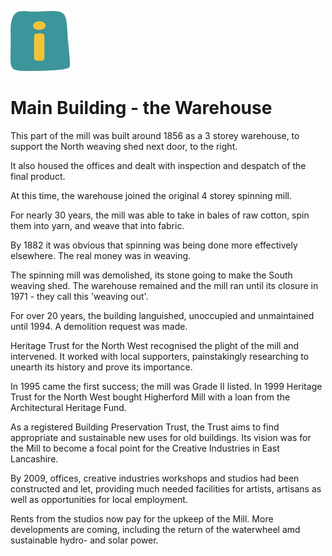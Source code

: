 ![max_pic](./things.png)
# Main Building - the Warehouse

This part of the mill was built around 1856 as a 3 storey warehouse, to support the North weaving shed next door, to the right.

It also housed the offices and dealt with inspection and despatch of the final product.

At this time, the warehouse joined the original 4 storey spinning mill. 

For nearly 30 years, the mill was able to take in bales of raw cotton, spin them into yarn, and weave that into fabric.

By 1882 it was obvious that spinning was being done more effectively elsewhere. The real money was in weaving. 

The spinning mill was demolished, its stone going to make the South weaving shed. The warehouse remained and the mill ran until its closure in 1971 - they call this 'weaving out'.

For over 20 years, the building languished, unoccupied and unmaintained until 1994. A demolition request was made.

Heritage Trust for the North West recognised the plight of the mill and intervened. It worked with local supporters, painstakingly researching to unearth its history and prove its importance.

In 1995 came the first success; the mill was Grade II listed. In 1999 Heritage Trust for the North West bought Higherford Mill with a loan from the Architectural Heritage Fund.

As a registered Building Preservation Trust, the Trust aims to find appropriate and sustainable new uses for old buildings. Its vision was for the Mill to become a focal point for the Creative Industries in East Lancashire. 

By 2009, offices, creative industries workshops and studios had been constructed and let, providing much needed facilities for artists, artisans as well as opportunities for local employment. 

Rents from the studios now pay for the upkeep of the Mill. More developments are coming, including the return of the waterwheel amd sustainable hydro- and solar power. 

